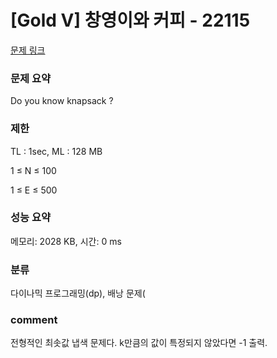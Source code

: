
# [Gold V] 창영이와 커피 - 22115

[문제 링크](https://www.acmicpc.net/problem/22115)

### 문제 요약

<p> Do you know knapsack ? </p>

### 제한

TL : 1sec, ML : 128 MB

1 ≤ N ≤ 100

1 ≤ E ≤ 500

### 성능 요약

메모리: 2028 KB, 시간: 0 ms

### 분류

다이나믹 프로그래밍(dp), 배낭 문제(

### comment

전형적인 최솟값 냅색 문제다. k만큼의 값이 특정되지 않았다면 -1 출력.
